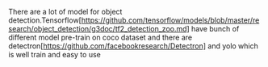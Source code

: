 There are a lot of model for object detection.Tensorflow[https://github.com/tensorflow/models/blob/master/research/object_detection/g3doc/tf2_detection_zoo.md] have bunch of different model pre-train on coco dataset and there are detectron[https://github.com/facebookresearch/Detectron] and yolo which is well train and easy to use